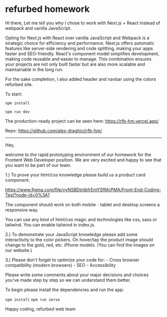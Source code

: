 # refurbed homework

Hi there,
Let me tell you why I chose to work with Next.js + React instead of
webpack and vanilla JavaScript.

Opting for Next.js with React over vanilla JavaScript and Webpack is a 
strategic choice for efficiency and performance. Next.js offers automatic 
features like server-side rendering and code splitting, making your apps 
faster and SEO-friendly. React's component model simplifies development, 
making code reusable and easier to manage. This combination ensures your 
projects are not only built faster but are also more scalable and 
maintainable in the long run.

For the sake completion, I also added header and navbar using the colors
refurbed site.

To start:

`npm install`

`npm run dev`

The production-ready project can be seen here:
https://rfb-hm.vercel.app/

Repo:
https://github.com/alex-draghici/rfb-hm/

------------

Hey, 

welcome to the rapid prototyping environment of our homework for the Frontent Web Developer position. 
We are very excited and happy to see that you want to be part of our team.

1.) To prove your html/css knowledge please build us a product card component:

https://www.figma.com/file/yyNSBDtnlbfrEmYSfMcPMA/Front-End-Coding-Test?node-id=0%3A1

The component should work on both mobile - tablet and desktop screens a responsive way.

You can use any kind of html/css magic and technologies like css, sass or tailwind. You can enable tailwind in index.js.


2.) To demonstrate your JavaScript knowledge please add some interactivity to the color pickers. On hover/tap the product image should change to the gold, red, etc. iPhone models. (You can find the images on our website.)

3.) Please don't forget to optimize your code for:
	- Cross browser compatibility (modern browsers)
	- SEO
	- Accessibility 

Please write some comments about your major decisions and choices you've made step by step so we can understand them better. 


To begin please install the dependencies and run the app:

`npm install`
`npm run serve` 

Happy coding, 
refurbed web team

